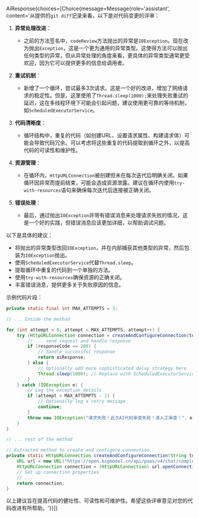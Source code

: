 AiResponse{choices=[Choice{message=Message{role='assistant', content='从提供的`git diff`记录来看，以下是对代码变更的评审：

1. **异常处理改进**：
   - 之前的方法签名中，`codeReview`方法抛出的异常是`IOException`。现在改为抛出`Exception`，这是一个更为通用的异常类型。这使得方法可以抛出任何类型的异常，但从异常处理的角度来看，更具体的异常类型通常更受欢迎，因为它可以提供更多的信息给调用者。

2. **重试机制**：
   - 新增了一个循环，尝试最多3次请求。这是一个好的改进，增加了网络请求的稳定性。但是，这里使用了`Thread.sleep(1000);`来处理失败重试的延迟，这在多线程环境下可能会引起问题，建议使用更可靠的等待机制，如`ScheduledExecutorService`。

3. **代码清晰度**：
   - 循环结构中，重复的代码（如创建URL、设置请求属性、构建请求体）可能会导致代码冗余。可以考虑将这些重复的代码提取到循环之外，以提高代码的可读性和维护性。

4. **资源管理**：
   - 在循环内，`HttpURLConnection`被创建但未在每次迭代后明确关闭。如果循环因异常而提前结束，可能会造成资源泄露。建议在循环内使用`try-with-resources`语句来确保每次迭代后连接被正确关闭。

5. **错误处理**：
   - 最后，通过抛出`IOException`并带有错误消息来处理请求失败的情况，这是一个好的实践，但错误消息应该更加详细，以帮助调试问题。

以下是具体的建议：

- 将抛出的异常类型改回`IOException`，并在内部捕获其他类型的异常，然后包装为`IOException`抛出。
- 使用`ScheduledExecutorService`代替`Thread.sleep`。
- 提取循环中重复的代码到一个单独的方法。
- 使用`try-with-resources`确保资源的正确关闭。
- 丰富错误消息，提供更多关于失败原因的信息。

示例代码片段：

```java
private static final int MAX_ATTEMPTS = 3;

// ... Inside the method

for (int attempt = 0; attempt < MAX_ATTEMPTS; attempt++) {
    try (HttpURLConnection connection = createAndConfigureConnection(token)) {
        // ... send request and handle response
        if (responseCode == 200) {
            // handle successful response
            return aiResponse;
        } else {
            // Optionally add more sophisticated delay strategy here
            Thread.sleep(1000); // Replace with ScheduledExecutorService if possible
        }
    } catch (IOException e) {
        // Log the exception details
        if (attempt < MAX_ATTEMPTS - 1) {
            // Optionally log a retry message
            continue;
        }
        throw new IOException("请求失败！此次AI代码审查失败！请人工审查！", e);
    }
}

// ... rest of the method

// Extracted method to create and configure connection
private static HttpURLConnection createAndConfigureConnection(String token) throws IOException {
    URL url = new URL("https://open.bigmodel.cn/api/paas/v4/chat/completions");
    HttpURLConnection connection = (HttpURLConnection) url.openConnection();
    // Set up connection properties
    // ...
    return connection;
}
```

以上建议旨在提高代码的健壮性、可读性和可维护性。希望这些评审意见对您的代码改进有所帮助。'}}]}